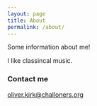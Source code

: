```yaml
---
layout: page
title: About
permalink: /about/
---
```


Some information about me!

I like classincal music.

### Contact me

[oliver.kirk@challoners.org](mailto:oliver.kirk@challoners.org)
